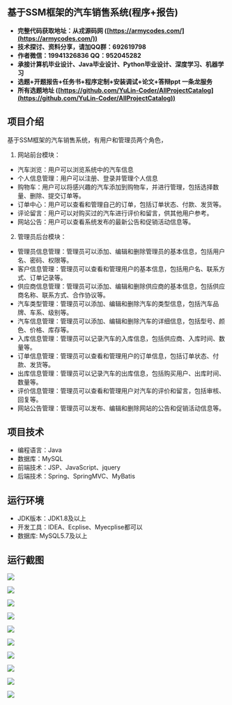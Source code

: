 ## 基于SSM框架的汽车销售系统(程序+报告)

- <b>完整代码获取地址：从戎源码网 ([https://armycodes.com/](https://armycodes.com/))</b>
- <b>技术探讨、资料分享，请加QQ群：692619798</b> 
- <b>作者微信：19941326836  QQ：952045282</b> 
- <b>承接计算机毕业设计、Java毕业设计、Python毕业设计、深度学习、机器学习</b>
- <b>选题+开题报告+任务书+程序定制+安装调试+论文+答辩ppt 一条龙服务</b>
- <b>所有选题地址 ([https://github.com/YuLin-Coder/AllProjectCatalog](https://github.com/YuLin-Coder/AllProjectCatalog)) </b>

## 项目介绍
基于SSM框架的汽车销售系统，有用户和管理员两个角色，
1. 网站前台模块：
- 汽车浏览：用户可以浏览系统中的汽车信息
- 个人信息管理：用户可以注册、登录并管理个人信息
- 购物车：用户可以将感兴趣的汽车添加到购物车，并进行管理，包括选择数量、删除、提交订单等。
- 订单中心：用户可以查看和管理自己的订单，包括订单状态、付款、发货等。
- 评论留言：用户可以对购买过的汽车进行评价和留言，供其他用户参考。
- 网站公告：用户可以查看系统发布的最新公告和促销活动信息等。

2. 管理员后台模块：
- 管理员信息管理：管理员可以添加、编辑和删除管理员的基本信息，包括用户名、密码、权限等。
- 客户信息管理：管理员可以查看和管理用户的基本信息，包括用户名、联系方式、订单记录等。
- 供应商信息管理：管理员可以添加、编辑和删除供应商的基本信息，包括供应商名称、联系方式、合作协议等。
- 汽车类型管理：管理员可以添加、编辑和删除汽车的类型信息，包括汽车品牌、车系、级别等。
- 汽车信息管理：管理员可以添加、编辑和删除汽车的详细信息，包括型号、颜色、价格、库存等。
- 入库信息管理：管理员可以记录汽车的入库信息，包括供应商、入库时间、数量等。
- 订单信息管理：管理员可以查看和管理用户的订单信息，包括订单状态、付款、发货等。
- 出库信息管理：管理员可以记录汽车的出库信息，包括购买用户、出库时间、数量等。
- 评价信息管理：管理员可以查看和管理用户对汽车的评价和留言，包括审核、回复等。
- 网站公告管理：管理员可以发布、编辑和删除网站的公告和促销活动信息等。

## 项目技术
- 编程语言：Java
- 数据库：MySQL
- 前端技术：JSP、JavaScript、jquery
- 后端技术：Spring、SpringMVC、MyBatis

## 运行环境
- JDK版本：JDK1.8及以上
- 开发工具：IDEA、Ecplise、Myecplise都可以
- 数据库: MySQL5.7及以上

## 运行截图
![](screenshot/1.png)

![](screenshot/2.png)

![](screenshot/3.png)

![](screenshot/4.png)

![](screenshot/5.png)

![](screenshot/6.png)

![](screenshot/7.png)

![](screenshot/8.png)

![](screenshot/9.png)

![](screenshot/10.png)
